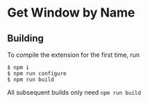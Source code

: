 # Get Window by Name

## Building

To compile the extension for the first time, run 

```
$ npm i
$ npm run configure
$ npm run build
```

All subsequent builds only need `npm run build`
